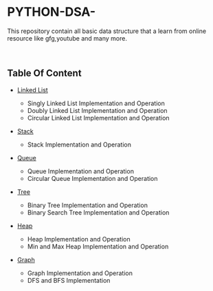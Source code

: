 # PYTHON-DSA-
This repository contain all basic data structure that a learn from online resource like gfg,youtube and many more.

<br>

## Table Of Content

- [Linked List](https://github.com/aman-abesec/PYTHON-DSA-/tree/main/1-Linked%20List)
  - Singly  Linked List Implementation and Operation
  - Doubly Linked List Implementation and Operation
  - Circular Linked List Implementation and Operation

- [Stack](https://github.com/aman-abesec/PYTHON-DSA-/tree/main/2-Stack)
  - Stack Implementation and Operation
  
- [Queue](https://github.com/aman-abesec/PYTHON-DSA-/tree/main/3-Queue)
  - Queue Implementation and Operation
  - Circular Queue Implementation and Operation
  
- [Tree](https://github.com/aman-abesec/PYTHON-DSA-/tree/main/4-Tree)
  - Binary Tree Implementation and Operation
  - Binary Search Tree Implementation and Operation
  
- [Heap](https://github.com/aman-abesec/PYTHON-DSA-/tree/main/5-Heap)
  - Heap Implementation and Operation
  - Min and Max Heap Implementation and Operation
  
- [Graph](https://github.com/aman-abesec/PYTHON-DSA-/tree/main/7-Graph)
  - Graph Implementation and Operation
  - DFS and BFS Implementation
